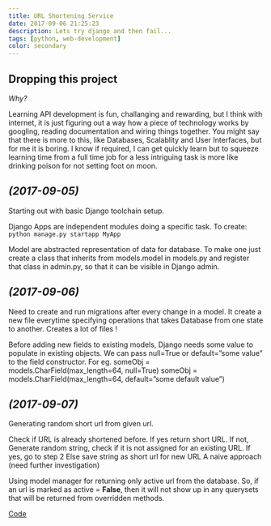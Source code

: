 ```yaml
---
title: URL Shortening Service
date: 2017-09-06 21:25:23
description: Lets try django and then fail...
tags: [python, web-development]
color: secondary
---
```


## Dropping this project 

<em>Why?</em>

Learning API development is fun, challanging and rewarding, but I think with internet, it is just figuring out a way how a piece of technology works by googling, reading documentation and wiring things together. You might say that there is more to this, like Databases, Scalablity and User Interfaces, but for me it is boring. I know if required, I can get quickly learn but to squeeze learning time from a full time job for a less intriguing task is more like drinking poison for not setting foot on moon.

## <em>(2017-09-05)</em>
Starting out with basic Django toolchain setup.

Django Apps are independent modules doing a specific task.
To create: 
<code>python manage.py startapp MyApp</code>

Model are abstracted representation of data for database. To make one just create a class that inherits from models.model in models.py and register that class in admin.py, so that it can be visible in Django admin.

## <em>(2017-09-06)</em>
Need to create and run migrations after every change in a model. It create a new file everytime specifying operations that takes Database from one state to another. Creates a lot of files !

Before adding new fields to existing models, Django needs some value to populate in existing objects. We can pass null=True or default=”some value” to the field constructor.
For eg. someObj = models.CharField(max_length=64, null=True)
someObj = models.CharField(max_length=64, default=”some default value”)

## <em>(2017-09-07)</em>
Generating random short url from given url.

Check if URL is already shortened before. If yes return short URL.
If not, Generate random string, check if it is not assigned for an existing URL.
If yes, go to step 2
Else save string as short url for new URL
A naive approach (need further investigation)

Using model manager for returning only active url from the database. So, if an url is marked as
active = **False**, then it will not show up in any querysets that will be returned from overridden methods.

[Code](https://github.com/narveersingh/chotelinks-platform)